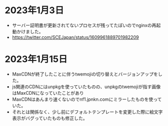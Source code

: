# 2023年1月3日

- サーバー証明書が更新されてないプロセスが残ってたぽいのでnginxの再起動かけました。
- https://twitter.com/SCEJapan/status/1609961889701982209

# 2023年1月15日

- MaxCDNが終了したことに伴うtwemojiの切り替えとバージョンアップをした。
- js関連のCDNにはunpkgを使っていたものの、unpkgのtwemojiが指す画像はMaxCDNになっていたことがあり
- MaxCDNはあんまり速くないのでnf1.jpnkn.comにミラーしたものを使っていた。
- それとは関係なく、少し前にデフォルトテンプレートを変更した際に絵文字表示がバグっていたものも修正した。

